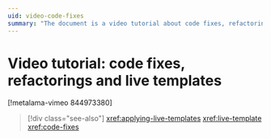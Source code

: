 ```yaml
---
uid: video-code-fixes
summary: "The document is a video tutorial about code fixes, refactorings, and the application of live templates in coding."
---
```


# Video tutorial: code fixes, refactorings and live templates

[!metalama-vimeo 844973380]


> [!div class="see-also"]
> <xref:applying-live-templates>
> <xref:live-template>
> <xref:code-fixes>

